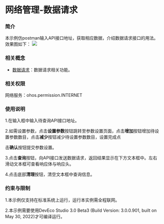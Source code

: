 # 网络管理-数据请求

### 简介

本示例仿postman输入API接口地址，获取相应数据，介绍数据请求接口的用法。效果图如下：
![](screenshots/devices/index.png)

### 相关概念

- [数据请求](https://gitee.com/openharmony/docs/blob/master/zh-cn/application-dev/reference/apis/js-apis-http.md)：数据请求相关功能。

### 相关权限

网络服务：ohos.permission.INTERNET

### 使用说明

1.在输入框中输入待查询API接口地址。

2.如需设置参数，点击**设置参数**按钮跳转至参数设置页面，点击**增加**按钮增加待设置参数数目，点击**减少**按钮减少待设置参数数目，设置完成点

击**确认**按钮提交参数设置。

3.点击**查询**按钮，向API接口发送数据请求，返回结果显示在下方文本框中。左右滑动文本框可查看响应体与响应头。

4.点击底部**清理**按钮，清空文本框中查询信息。

### 约束与限制

1.本示例仅支持在标准系统上运行，运行本实例需全程联网。

2.本示例需要使用DevEco Studio 3.0 Beta3 (Build Version: 3.0.0.901, built on May 30, 2022)才可编译运行。